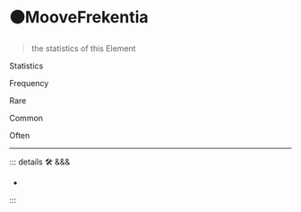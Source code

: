 # 🟠<motor>MooveFrekentia</motor>

> the statistics of this Element

Statistics

Frequency

Rare

Common

Often

---

<!-- =================================================== -->
<!-- =================================================== -->
<!-- =================================================== -->
<!-- =================================================== -->
<!-- =================================================== -->
::: details 🛠 <dev>&&&</dev>

-

:::
